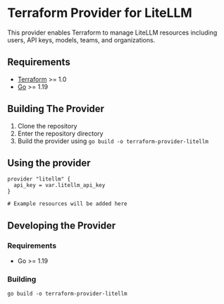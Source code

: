 # Terraform Provider for LiteLLM

This provider enables Terraform to manage LiteLLM resources including users, API keys, models, teams, and organizations.

## Requirements

- [Terraform](https://www.terraform.io/downloads.html) >= 1.0
- [Go](https://golang.org/doc/install) >= 1.19

## Building The Provider

1. Clone the repository
2. Enter the repository directory
3. Build the provider using `go build -o terraform-provider-litellm`

## Using the provider

```hcl
provider "litellm" {
  api_key = var.litellm_api_key
}

# Example resources will be added here
```

## Developing the Provider

### Requirements

- Go >= 1.19

### Building

```shell
go build -o terraform-provider-litellm
```
